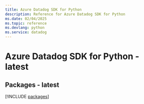 ```yaml
---
title: Azure Datadog SDK for Python
description: Reference for Azure Datadog SDK for Python
ms.date: 02/04/2025
ms.topic: reference
ms.devlang: python
ms.service: datadog
---
```

# Azure Datadog SDK for Python - latest
## Packages - latest
[!INCLUDE [packages](datadog-index.md)]